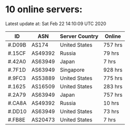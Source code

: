# 10 online servers:

Latest update at: Sat Feb 22 14:10:09 UTC 2020

| ID | ASN | Server Country | Online |
| -- | --- | -------------- | ------ |
| #.D09B | AS174 | United States | 757 hrs |
| #.15CF | AS49392 | Russia | 79 hrs |
| #.42A0 | AS63949 | Japan | 7 hrs |
| #.7F1D | AS63949 | Singapore | 928 hrs |
| #.9FC3 | AS53889 | United States | 775 hrs |
| #.1625 | AS16509 | United States | 283 hrs |
| #.2A79 | AS63949 | Japan | 757 hrs |
| #.CA8A | AS49392 | Russia | 10 hrs |
| #.DD10 | AS63949 | United States | 73 hrs |
| #.FB8E | AS20473 | United States | 7 hrs |

